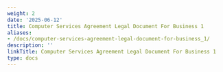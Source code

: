 ```yaml
---
weight: 2
date: '2025-06-12'
title: Computer Services Agreement Legal Document For Business 1
aliases:
- /docs/computer-services-agreement-legal-document-for-business_1/
description: ''
linkTitle: Computer Services Agreement Legal Document For Business 1
type: docs
---
```


